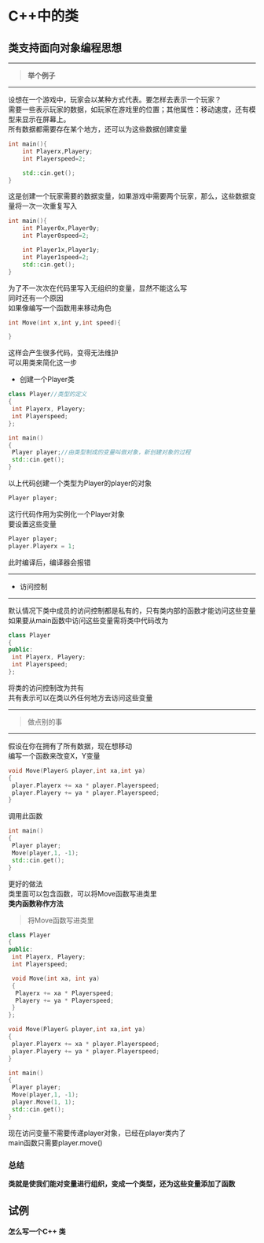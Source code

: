 # C++中的类

## 类支持面向对象编程思想

***
>**举个例子**
***
设想在一个游戏中，玩家会以某种方式代表。要怎样去表示一个玩家？  
需要一些表示玩家的数据，如玩家在游戏里的位置；其他属性：移动速度，还有模型来显示在屏幕上。  
所有数据都需要存在某个地方，还可以为这些数据创建变量

```cpp
int main(){
    int Playerx,Playery;
    int Playerspeed=2;

    std::cin.get();
}
```

这是创建一个玩家需要的数据变量，如果游戏中需要两个玩家，那么，这些数据变量将一次一次重复写入

```cpp
int main(){
    int Player0x,Player0y;
    int Player0speed=2;

    int Player1x,Player1y;
    int Player1speed=2;
    std::cin.get();
}
```

为了不一次次在代码里写入无组织的变量，显然不能这么写  
同时还有一个原因  
如果像编写一个函数用来移动角色

```cpp
int Move(int x,int y,int speed){

}
```

这样会产生很多代码，变得无法维护  
可以用类来简化这一步  

* 创建一个Player类

```cpp
class Player//类型的定义
{
 int Playerx, Playery;
 int Playerspeed;
};

int main()
{
 Player player;//由类型制成的变量叫做对象，新创建对象的过程
 std::cin.get();
}

```

以上代码创建一个类型为Player的player的对象  

```cpp
Player player;
```

这行代码作用为实例化一个Player对象  
要设置这些变量

```cpp
Player player;
player.Playerx = 1;
```

此时编译后，编译器会报错
***  

* 访问控制

***
默认情况下类中成员的访问控制都是私有的，只有类内部的函数才能访问这些变量  
如果要从main函数中访问这些变量需将类中代码改为

```cpp
class Player
{
public:
 int Playerx, Playery;
 int Playerspeed;
};
```

将类的访问控制改为共有  
共有表示可以在类以外任何地方去访问这些变量  
***
>做点别的事
***
假设在你在拥有了所有数据，现在想移动  
编写一个函数来改变X，Y变量

```cpp
void Move(Player& player,int xa,int ya)
{
 player.Playerx += xa * player.Playerspeed;
 player.Playery += ya * player.Playerspeed;
}
```

调用此函数  

```cpp
int main()
{
 Player player;
 Move(player,1, -1);
 std::cin.get();
}
```

更好的做法  
类里面可以包含函数，可以将Move函数写进类里  
**类内函数称作方法**  

>将Move函数写进类里

```cpp
class Player
{
public:
 int Playerx, Playery;
 int Playerspeed;

 void Move(int xa, int ya)
 {
  Playerx += xa * Playerspeed;
  Playery += ya * Playerspeed;
 }
};

void Move(Player& player,int xa,int ya)
{
 player.Playerx += xa * player.Playerspeed;
 player.Playery += ya * player.Playerspeed;
}

int main()
{
 Player player;
 Move(player,1, -1);
 player.Move(1, 1);
 std::cin.get();
}
```

现在访问变量不需要传递player对象，已经在player类内了  
main函数只需要player.move()  

### 总结

**类就是使我们能对变量进行组织，变成一个类型，还为这些变量添加了函数**  

## 试例

**怎么写一个C++ 类**  
